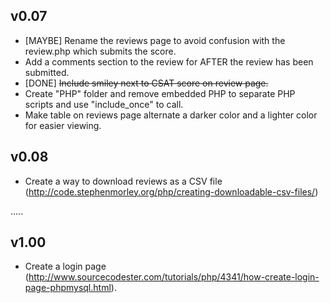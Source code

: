 v0.07
-----

 - [MAYBE] Rename the reviews page to avoid confusion with the review.php which submits the score.
 - Add a comments section to the review for AFTER the review has been submitted.
 - [DONE] ~~Include smiley next to CSAT score on review page.~~
 - Create "PHP" folder and remove embedded PHP to separate PHP scripts and use "include_once" to call.
 - Make table on reviews page alternate a darker color and a lighter color for easier viewing.

v0.08
-----

 - Create a way to download reviews as a CSV file (http://code.stephenmorley.org/php/creating-downloadable-csv-files/)

.....

v1.00
-----
 
 - Create a login page (http://www.sourcecodester.com/tutorials/php/4341/how-create-login-page-phpmysql.html).
